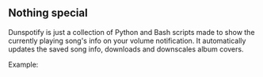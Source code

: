 ## Nothing special
Dunspotify is just a collection of Python and Bash scripts made to show the currently playing song's info
on your volume notification.
It automatically updates the saved song info, downloads and downscales album covers.


Example:

